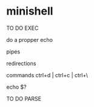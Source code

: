 # minishell


TO DO EXEC

do a propper echo

pipes

redirections

commands ctrl+d | ctrl+c | ctrl+\

echo $?


TO DO PARSE


